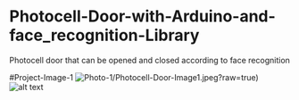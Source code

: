 # Photocell-Door-with-Arduino-and-face_recognition-Library
Photocell door that can be opened and closed according to face recognition

#Project-Image-1
![Photo-1](https://github.com/HarunResitKarahan/Photocell-Door-with-Arduino-and-face_recognition-Library)/Photocell-Door-Image1.jpeg?raw=true)
![alt text]([https://github.com/[username]/[reponame]/blob/[branch]/image.jpg](https://github.com/HarunResitKarahan/Photocell-Door-with-Arduino-and-face_recognition-Library/blob/main/Photocell-Door-Image1.jpeg)?raw=true)

